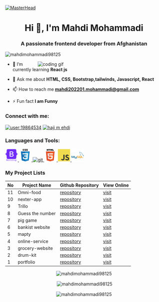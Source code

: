 [![MasterHead](https://firebasestorage.googleapis.com/v0/b/flexi-coding.appspot.com/o/dempgi7-520f8d5f-63d4-4453-8822-dbc149ae27f8.gif?alt=media&token=91c0c7b2-93c3-4029-b011-1a8703c5730d)](https://rishavchanda.io)
<h1 align="center">Hi 👋, I'm Mahdi Mohammadi</h1>
<h3 align="center">A passionate frontend developer from Afghanistan</h3>

<p align="left"> <img src="https://komarev.com/ghpvc/?username=mahdimohammadi98125&label=Profile%20views&color=0e75b6&style=flat" alt="mahdimohammadi98125" /> </p>
<img src="https://c.tenor.com/2uyENRmiUt0AAAAM/coding.gif" alt="coding gif" align="right" width="400"/>
    
- 🌱 I’m currently learning **React js**

- 💬 Ask me about **HTML, CSS, Bootstrap,tailwinds, Javascript, React**

- 📫 How to reach me **mahdi202201.mohammadi@gmail.com**

- ⚡ Fun fact **I am Funny**

<h3 align="left">Connect with me:</h3>
<p align="left">
<a href="https://stackoverflow.com/users/user:19864534" target="blank"><img align="center" src="https://raw.githubusercontent.com/rahuldkjain/github-profile-readme-generator/master/src/images/icons/Social/stack-overflow.svg" alt="user:19864534" height="30" width="40" /></a>
<a href="https://fb.com/haji m ehdi" target="blank"><img align="center" src="https://raw.githubusercontent.com/rahuldkjain/github-profile-readme-generator/master/src/images/icons/Social/facebook.svg" alt="haji m ehdi" height="30" width="40" /></a>
</p>

<h3 align="left">Languages and Tools:</h3>
<p align="left"> <a href="https://getbootstrap.com" target="_blank" rel="noreferrer"> <img src="https://raw.githubusercontent.com/devicons/devicon/master/icons/bootstrap/bootstrap-plain-wordmark.svg" alt="bootstrap" width="40" height="40"/> </a> <a href="https://www.w3schools.com/css/" target="_blank" rel="noreferrer"> <img src="https://raw.githubusercontent.com/devicons/devicon/master/icons/css3/css3-original-wordmark.svg" alt="css3" width="40" height="40"/> </a> <a href="https://git-scm.com/" target="_blank" rel="noreferrer"> <img src="https://www.vectorlogo.zone/logos/git-scm/git-scm-icon.svg" alt="git" width="40" height="40"/> </a> <a href="https://www.w3.org/html/" target="_blank" rel="noreferrer"> <img src="https://raw.githubusercontent.com/devicons/devicon/master/icons/html5/html5-original-wordmark.svg" alt="html5" width="40" height="40"/> </a> <a href="https://developer.mozilla.org/en-US/docs/Web/JavaScript" target="_blank" rel="noreferrer"> <img src="https://raw.githubusercontent.com/devicons/devicon/master/icons/javascript/javascript-original.svg" alt="javascript" width="40" height="40"/> </a> <a href="https://www.mysql.com/" target="_blank" rel="noreferrer"> <img src="https://raw.githubusercontent.com/devicons/devicon/master/icons/mysql/mysql-original-wordmark.svg" alt="mysql" width="40" height="40"/> </a> </p>

<h3 align="left">My Project Lists</h3>

| No  | Project Name     | Github Repository                                                               | View Online                                                                |
| --- | ---------------- | ------------------------------------------------------------------------------- | -------------------------------------------------------------------------- |
| 11  | Omni-food        | [repository](https://github.com/MahdiMohammadi98125/OMNI-FOOD-OPTIMIZATION)     | [visit](https://omnifood-mahdi98125.netlify.app/)                          |
| 10  | nexter-app       | [repository](https://github.com/MahdiMohammadi98125/Nexter-Project)             | [visit](https://nexter-project-5dfc1e.netlify.app)                         |
| 9   | Trillo           | [repository](https://github.com/MahdiMohammadi98125/Trillo-Project)             | [visit](https://trillo-project-d13a90.netlify.app)                         |
| 8   | Guess the number | [repository](https://github.com/MahdiMohammadi98125/Guess-the-number)           | [visit](https://guess-number-8b1de8.netlify.app)                           |
| 7   | pig game         | [repository](https://github.com/MahdiMohammadi98125/pig-game)                   | [visit](https://pig-game-435c45.netlify.app)                               |
| 6   | bankist website  | [repository](https://github.com/MahdiMohammadi98125/Bankist-Website)            | [visit](https://bankist-website-4cc7be.netlify.app)                        |
| 5   | mapty            | [repository](https://github.com/MahdiMohammadi98125/Mapty)                      | [visit](https://mapty-project-2d438f.netlify.app)                          |
| 4   | online-service   | [repository](https://github.com/MahdiMohammadi98125/online-service)             | [visit](https://online-service-42520e.netlify.app)                         |
| 3   | grocery-website  | [repository](https://github.com/MahdiMohammadi98125/Grocery-website)            | [visit](https://grocery-website-amber.vercel.app/)                         |
| 2   | drum-kit         | [repository](https://github.com/MahdiMohammadi98125/Drum-Kit)                   | [visit](https://drum-kit-mu-wine.vercel.app/)                              |
| 1   | portfolio        | [repository](https://github.com/MahdiMohammadi98125/Personal-Portfolio-Webpage) | [visit](https://mahdimohammadi98125.github.io/Personal-Portfolio-Webpage/) |

<p align="center"><img align="center" src="https://github-readme-stats.vercel.app/api/top-langs?username=mahdimohammadi98125&show_icons=true&locale=en&layout=compact" alt="mahdimohammadi98125" /></p>

<p align="center">&nbsp;<img align="center" src="https://github-readme-stats.vercel.app/api?username=mahdimohammadi98125&show_icons=true&locale=en" alt="mahdimohammadi98125" /></p>

<p align="center"><img align="center" src="https://github-readme-streak-stats.herokuapp.com/?user=mahdimohammadi98125&" alt="mahdimohammadi98125" /></p>
